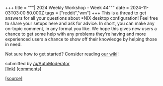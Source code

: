 +++
title = """| 2024 Weekly Workshop - Week 44"""
date = 2024-11-03T03:00:50.000Z
tags = ["reddit","wm"]
+++
This is a thread to get answers for all your questions about \*NIX desktop configuration! Feel free to share your setups here and ask for advice. In short, you can make any on-topic comment, in any format you like. We hope this gives new users a chance to get some help with any problems they're having and more experienced users a chance to show off their knowledge by helping those in need.

Not sure how to get started? Consider reading [our wiki](https://www.reddit.com/r/unixporn/wiki/index/)!

submitted by [/u/AutoModerator](https://www.reddit.com/user/AutoModerator)  
[\[link\]](https://www.reddit.com/r/unixporn/comments/1gidk1q/2024_weekly_workshop_week_44/) [\[comments\]](https://www.reddit.com/r/unixporn/comments/1gidk1q/2024_weekly_workshop_week_44/)

[[source]](https://www.reddit.com/r/unixporn/comments/1gidk1q/2024_weekly_workshop_week_44/)
